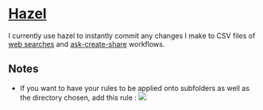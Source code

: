 # [Hazel](https://www.noodlesoft.com)
I currently use hazel to instantly commit any changes I make to CSV files of [web searches](https://github.com/nikitavoloboev/alfred-web-searches) and [ask-create-share](https://github.com/nikitavoloboev/alfred-ask-create-share) workflows.

## Notes
- If you want to have your rules to be applied onto subfolders as well as the directory chosen, add this rule : 
![](https://i.imgur.com/yPfhkBo.png)